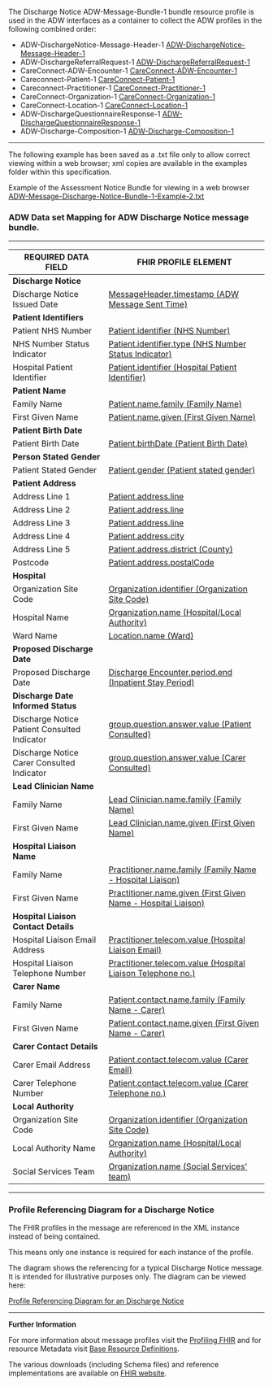 
The Discharge Notice ADW-Message-Bundle-1 bundle resource profile is used in the ADW interfaces as a container to collect the ADW profiles in the following combined order: 

- ADW-DischargeNotice-Message-Header-1 [ADW-DischargeNotice-Message-Header-1]
- ADW-DischargeReferralRequest-1 [ADW-DischargeReferralRequest-1]
- CareConnect-ADW-Encounter-1 [CareConnect-ADW-Encounter-1]
- Careconnect-Patient-1 [CareConnect-Patient-1]
- Careconnect-Practitioner-1 [CareConnect-Practitioner-1]
- CareConnect-Organization-1 [CareConnect-Organization-1]
- CareConnect-Location-1 [CareConnect-Location-1]
- ADW-DischargeQuestionnaireResponse-1 [ADW-DischargeQuestionnaireResponse-1]
- ADW-Discharge-Composition-1 [ADW-Discharge-Composition-1] 


----------

The following example has been saved as a .txt file only to allow correct viewing within a web browser; xml copies are available in the examples folder within this specification.

Example of the Assessment Notice Bundle for viewing in a web browser [ADW-Message-Discharge-Notice-Bundle-1-Example-2.txt] 


[ADW-Message-Discharge-Notice-Bundle-1-Example-2.txt]: ../Chapter.5.Examples/ADW-Message-Discharge-Notice-Bundle-1-Example-2.txt

###  ADW Data set Mapping for ADW Discharge Notice message bundle. ###

----------


| REQUIRED DATA FIELD                          | FHIR PROFILE ELEMENT                             |
|----------------------------------------------|--------------------------------------------------|
| **Discharge Notice**                         |                                                  |
| Discharge Notice Issued Date                 | [MessageHeader.timestamp (ADW Message Sent Time)]                |
| **Patient Identifiers**                      |                                                  |
| Patient NHS Number                           | [Patient.identifier (NHS Number)]                         |
| NHS Number Status Indicator                  | [Patient.identifier.type (NHS Number Status Indicator)]                                    |
| Hospital Patient Identifier                  | [Patient.identifier (Hospital Patient Identifier)]                                   |
| **Patient Name**                             |                                                  |
| Family Name                                  |[Patient.name.family (Family Name)]                                       |
| First Given Name                             |[Patient.name.given (First Given Name)]                                       |
| **Patient Birth Date**                       |                                                  |
| Patient Birth Date                           |[Patient.birthDate (Patient Birth Date)]                                         |
| **Person Stated Gender**                     |                                                  |
| Patient Stated Gender                         |[Patient.gender (Patient stated gender)]                                           |
| **Patient Address**                          |                                                  |
| Address Line 1                               |[Patient.address.line]                                      |
| Address Line 2                               |[Patient.address.line]                                     |
| Address Line 3                               |[Patient.address.line]                                     |
| Address Line 4                               |[Patient.address.city]                                     |
| Address Line 5                               |[Patient.address.district (County)]                                     |
| Postcode                                     |[Patient.address.postalCode]                               
| **Hospital**                                 |                                                  |
| Organization Site Code                       |[Organization.identifier (Organization Site Code)]                                         |
| Hospital Name                                |[Organization.name (Hospital/Local Authority)]                                              |
| Ward Name                                    |[Location.name (Ward)]                                              |
| **Proposed Discharge Date**                  |                                                  |
| Proposed Discharge Date                      |[Discharge Encounter.period.end (Inpatient Stay Period)]                                       |
| **Discharge Date Informed Status**           |                                                  |
| Discharge Notice Patient Consulted Indicator | [group.question.answer.value (Patient Consulted)]                                    |
| Discharge Notice Carer Consulted Indicator   | [group.question.answer.value (Carer Consulted)]    |
| **Lead Clinician Name**                      |                                                  |
| Family Name                                  | [Lead Clinician.name.family (Family Name)]                                      |
| First Given Name                             | [Lead Clinician.name.given (First Given Name)]                                      |
| **Hospital Liaison Name**                    |                                                  |
| Family Name                                  | [Practitioner.name.family (Family Name - Hospital Liaison)]                             |
| First Given Name                             | [Practitioner.name.given (First Given Name - Hospital Liaison)]                             |
| **Hospital Liaison Contact Details**         |                                                  |
| Hospital Liaison Email Address               | [Practitioner.telecom.value (Hospital Liaison Email)]                                        |
| Hospital Liaison Telephone Number            | [Practitioner.telecom.value (Hospital Liaison Telephone no.)]                                |
| **Carer Name**                               |                                                                   |
| Family Name                                  | [Patient.contact.name.family (Family Name - Carer)]                                        |
| First Given Name                             | [Patient.contact.name.given (First Given Name - Carer)]                                      |
| **Carer Contact Details**                    |                                                                   |
| Carer Email Address                          | [Patient.contact.telecom.value (Carer Email)]                                                           |
| Carer Telephone Number                       | [Patient.contact.telecom.value (Carer Telephone no.)]                                          |
| **Local Authority**                          |                                                  |
| Organization Site Code                       | [Organization.identifier (Organization Site Code)]                                         |
| Local Authority Name                         | [Organization.name (Hospital/Local Authority)]                                             |
| Social Services Team                         | [Organization.name (Social Services' team)]                                             |


----------


###  Profile Referencing Diagram for a Discharge Notice #

The FHIR profiles in the message are referenced in the XML instance instead of being contained. 

This means only one instance is required for each instance of the profile.

The diagram shows the referencing for a typical Discharge Notice message. It is intended for illustrative purposes only. The diagram can be viewed here:

[Profile Referencing Diagram for an Discharge Notice](../Profile.ADW-DischargeNotice/MessageReferencing4.png)



[ADW-DischargeNotice-Message-Header-1]: adw-discharge-notice-message-header-1.html
[ADW-DischargeReferralRequest-1]: adw-discharge-referral-request-1.html
[careconnect-patient-1]: careconnect-patient-1.html
[careconnect-practitioner-1]: careconnect-practitioner-1.html
[ADW-Lead-Clinician-Practitioner-1]: careconnect-practitioner-1.html
[CareConnect-Organization-1]: CareConnect-Organization-1.html
[ADW-DischargeQuestionnaireResponse-1]: adw-discharge-questionnaire-response-1.html
[CareConnect-ADW-Encounter-1]: careconnect-adw-encounter-1.html
[CareConnect-Organization-1]: CareConnect-Organization-1.html
[careconnect-location-1]: careconnect-location-1.html
[ADW-Discharge-Composition-1]: adw-discharge-composition-1.html



[MessageHeader.timestamp (ADW Message Sent Time)]: adw-discharge-notice-message-header-1-dict.html#MessageHeader.ADW%20Message%20Sent%20Time
[Patient.identifier (NHS Number)]: careconnect-patient-1-dict.html#Patient.NHS%20Number
[Patient.identifier.type (NHS Number Status Indicator)]: careconnect-patient-1-dict.html#Patient.identifier.NHS%20Number%20Status%20Indicator  
[Patient.identifier (Hospital Patient Identifier)]: careconnect-patient-1-dict.html#Patient.Hospital%20Patient%20Identifier 
[Patient.name.family (Family Name)]: careconnect-patient-1-dict.html#Patient.name.Family%20name
[Patient.name.given (First Given Name)]: careconnect-patient-1-dict.html#Patient.name.First%20given%20name
[Patient.birthDate (Patient Birth Date)]: careconnect-patient-1-dict.html#Patient.Patient%20Birth%20Date
[Patient.gender (Patient stated gender)]: careconnect-patient-1-dict.html#Patient.Patient%20stated%20gender
[Patient.address.line]: careconnect-patient-1-dict.html#Patient.address.line
[Patient.address.city]: careconnect-patient-1-dict.html#Patient.address.city
[Patient.address.district (County)]: careconnect-patient-1-dict.html#Patient.address.County
[Patient.address.postalCode]: careconnect-patient-1-dict.html#Patient.address.postalCode
[Organization.identifier (Organization Site Code)]: CareConnect-Organization-1-dict.html#Organization.Organization%20Site%20Code
[Organization.name (Hospital/Local Authority)]: CareConnect-Organization-1-dict.html#Organization.Hospital%20or%20Local%20Authority%20Name
[Location.name (Ward)]: careconnect-location-1-dict.html#Location.Ward%20name
[Discharge Encounter.period.end (Inpatient Stay Period)]: careconnect-adw-encounter-1-dict.html#Encounter.period.end
[Discharge Encounter.period.end (Inpatient Stay Period]: careconnect-adw-encounter-1-dict.html#Encounter.period.end
[group.question.answer.value (Patient Consulted)]: adw-discharge-questionnaire-response-1-dict.html#QuestionnaireResponse.group.question.answer.Patient%20Consultation
[group.question.answer.value (Carer Consulted)]: adw-discharge-questionnaire-response-1-dict.html#QuestionnaireResponse.group.question.answer.Carer%20Consultation
[Lead Clinician.name.family (Family Name)]: careconnect-practitioner-1-dict.html#Practitioner.name.Family%20name 
[Lead Clinician.name.given (First Given Name)]: careconnect-practitioner-1-dict.html#Practitioner.name.First%20given%20name
[Practitioner.name.family (Family Name - Hospital Liaison)]: careconnect-practitioner-1-dict.html#Practitioner.name.Family%20name
[Practitioner.name.given (First Given Name - Hospital Liaison)]: careconnect-practitioner-1-dict.html#Practitioner.name.First%20given%20name
[Practitioner.telecom.value (Hospital Liaison Email)]: careconnect-practitioner-1-dict.html#Practitioner.telecom.Practitioner%20Email%20address%20string
[Practitioner.telecom.value (Hospital Liaison Telephone no.)]: careconnect-practitioner-1-dict.html#Practitioner.telecom.Practitioner%20Telephone%20number%20string
[identifier (Local Authority - ODS Organisation Code)]: CareConnect-Organization-1-dict.html#Organization.ODS%20Organisation%20Code
[Organization.name (Hospital/Local Authority)]: CareConnect-Organization-1-dict.html#Organization.Hospital%20or%20Local%20Authority%20Name
[Organization.name (Social Services' team)]: CareConnect-Organization-1-dict.html#Organization.Social%20Services%20team
[Patient.contact.name.family (Family Name - Carer)]: careconnect-patient-1-dict.html#Patient.contact.name.Family%20name
[Patient.contact.name.given (First Given Name - Carer)]: careconnect-patient-1-dict.html#Patient.contact.name.First%20given%20name
[Patient.contact.telecom.value (Carer Email)]: careconnect-patient-1-dict.html#Patient.contact.telecom.Carer%20Email%20address%20string
[Patient.contact.telecom.value (Carer Telephone no.)]: careconnect-patient-1-dict.html#Patient.contact.telecom.Carer%20Telephone%20number%20string

----------


**Further Information**

For more information about message profiles visit the [Profiling FHIR] and for resource Metadata visit [Base Resource Definitions].

The various downloads (including Schema files) and reference implementations are available on [FHIR website].

[Profiling FHIR]: http://hl7.org/fhir/profiling.html
[FHIR website]: http://hl7.org/fhir/index.html
[Base Resource Definitions]: http://hl7.org/fhir/resource.html
